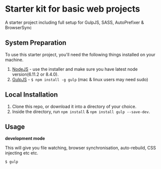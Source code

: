 Starter kit for basic web projects
===================================

A starter project including full setup for GulpJS, SASS, AutoPrefixer &amp; BrowserSync

## System Preparation

To use this starter project, you'll need the following things installed on your machine.

1. [NodeJS](http://nodejs.org) - use the installer and make sure you have latest node version(6.11.2 or 8.4.0).
2. [GulpJS](https://github.com/gulpjs/gulp) - `$ npm install -g gulp` (mac & linux users may need sudo)

## Local Installation

1. Clone this repo, or download it into a directory of your choice.
2. Inside the directory, run `npm install` & `npm install gulp --save-dev`.

## Usage

**development mode**

This will give you file watching, browser synchronisation, auto-rebuild, CSS injecting etc etc.

```shell
$ gulp
```
